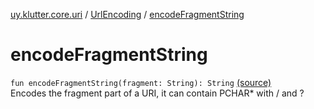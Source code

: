 [uy.klutter.core.uri](../index.md) / [UrlEncoding](index.md) / [encodeFragmentString](.)


# encodeFragmentString
<code>fun encodeFragmentString(fragment: String): String</code> [(source)](https://github.com/kohesive/klutter/blob/master/core-jdk6/src/main/kotlin/uy/klutter/core/uri/UrlEncoding.kt#L183)<br/>
Encodes the fragment part of a URI, it can contain PCHAR* with / and ?


